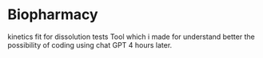 # Biopharmacy
kinetics fit for dissolution tests
Tool which i made for understand better the possibility of coding using chat GPT 4 hours later.

